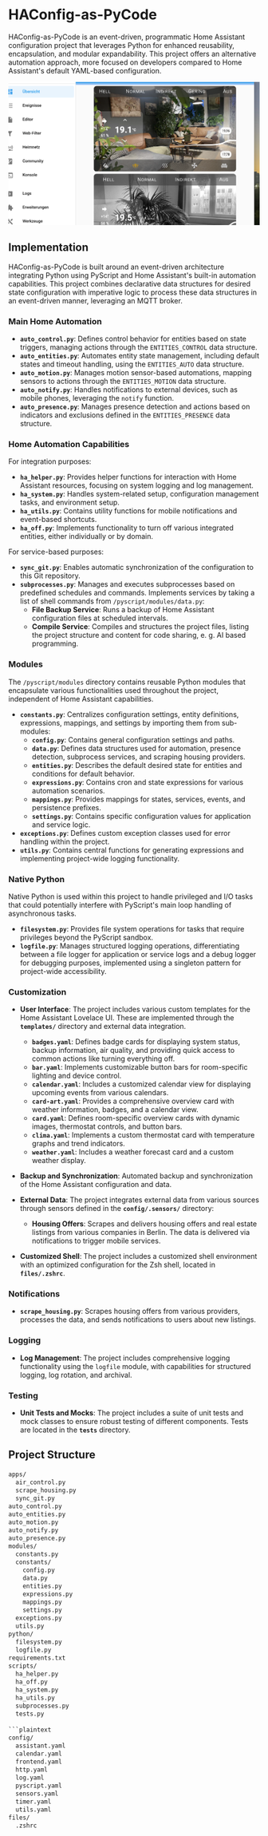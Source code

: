 # HAConfig-as-PyCode

HAConfig-as-PyCode is an event-driven, programmatic Home Assistant configuration project that leverages Python for enhanced reusability, encapsulation, and modular expandability. This project offers an alternative automation approach, more focused on developers compared to Home Assistant's default YAML-based configuration.

![Desktop](www/overview-desktop.png)

## Implementation

HAConfig-as-PyCode is built around an event-driven architecture integrating Python using PyScript and Home Assistant's built-in automation capabilities. This project combines declarative data structures for desired state configuration with imperative logic to process these data structures in an event-driven manner, leveraging an MQTT broker.

### Main Home Automation

- **`auto_control.py`**: Defines control behavior for entities based on state triggers, managing actions through the `ENTITIES_CONTROL` data structure.
- **`auto_entities.py`**: Automates entity state management, including default states and timeout handling, using the `ENTITIES_AUTO` data structure.
- **`auto_motion.py`**: Manages motion sensor-based automations, mapping sensors to actions through the `ENTITIES_MOTION` data structure.
- **`auto_notify.py`**: Handles notifications to external devices, such as mobile phones, leveraging the `notify` function.
- **`auto_presence.py`**: Manages presence detection and actions based on indicators and exclusions defined in the `ENTITIES_PRESENCE` data structure.

### Home Automation Capabilities

For integration purposes:
- **`ha_helper.py`**: Provides helper functions for interaction with Home Assistant resources, focusing on system logging and log management.
- **`ha_system.py`**: Handles system-related setup, configuration management tasks, and environment setup.
- **`ha_utils.py`**: Contains utility functions for mobile notifications and event-based shortcuts.
- **`ha_off.py`**: Implements functionality to turn off various integrated entities, either individually or by domain.

For service-based purposes:
- **`sync_git.py`**: Enables automatic synchronization of the configuration to this Git repository.
- **`subprocesses.py`**: Manages and executes subprocesses based on predefined schedules and commands. Implements services by taking a list of shell commands from `/pyscript/modules/data.py`: 
  - **File Backup Service**: Runs a backup of Home Assistant configuration files at scheduled intervals.
  - **Compile Service**: Compiles and structures the project files, listing the project structure and content for code sharing, e. g. AI based programming.

### Modules

The `/pyscript/modules` directory contains reusable Python modules that encapsulate various functionalities used throughout the project, independent of Home Assistant capabilities.

- **`constants.py`**: Centralizes configuration settings, entity definitions, expressions, mappings, and settings by importing them from sub-modules:
  - **`config.py`**: Contains general configuration settings and paths.
  - **`data.py`**: Defines data structures used for automation, presence detection, subprocess services, and scraping housing providers.
  - **`entities.py`**: Describes the default desired state for entities and conditions for default behavior.
  - **`expressions.py`**: Contains cron and state expressions for various automation scenarios.
  - **`mappings.py`**: Provides mappings for states, services, events, and persistence prefixes.
  - **`settings.py`**: Contains specific configuration values for application and service logic.
- **`exceptions.py`**: Defines custom exception classes used for error handling within the project.
- **`utils.py`**: Contains central functions for generating expressions and implementing project-wide logging functionality.

### Native Python

Native Python is used within this project to handle privileged and I/O tasks that could potentially interfere with PyScript's main loop handling of asynchronous tasks.

- **`filesystem.py`**: Provides file system operations for tasks that require privileges beyond the PyScript sandbox.
- **`logfile.py`**: Manages structured logging operations, differentiating between a file logger for application or service logs and a debug logger for debugging purposes, implemented using a singleton pattern for project-wide accessibility.

### Customization

- **User Interface**: The project includes various custom templates for the Home Assistant Lovelace UI. These are implemented through the **`templates/`** directory and external data integration.

    - **`badges.yaml`**: Defines badge cards for displaying system status, backup information, air quality, and providing quick access to common actions like turning everything off.
    - **`bar.yaml`**: Implements customizable button bars for room-specific lighting and device control.
    - **`calendar.yaml`**: Includes a customized calendar view for displaying upcoming events from various calendars.
    - **`card-art.yaml`**: Provides a comprehensive overview card with weather information, badges, and a calendar view.
    - **`card.yaml`**: Defines room-specific overview cards with dynamic images, thermostat controls, and button bars.
    - **`clima.yaml`**: Implements a custom thermostat card with temperature graphs and trend indicators.
    - **`weather.yaml`**: Includes a weather forecast card and a custom weather display.

- **Backup and Synchronization**: Automated backup and synchronization of the Home Assistant configuration and data.

- **External Data**: The project integrates external data from various sources through sensors defined in the **`config/.sensors/`** directory:
  
  - **Housing Offers**: Scrapes and delivers housing offers and real estate listings from various companies in Berlin. The data is delivered via notifications to trigger mobile services.

- **Customized Shell**: The project includes a customized shell environment with an optimized configuration for the Zsh shell, located in **`files/.zshrc`**.

### Notifications

- **`scrape_housing.py`**: Scrapes housing offers from various providers, processes the data, and sends notifications to users about new listings.

### Logging

- **Log Management**: The project includes comprehensive logging functionality using the `logfile` module, with capabilities for structured logging, log rotation, and archival.

### Testing

- **Unit Tests and Mocks**: The project includes a suite of unit tests and mock classes to ensure robust testing of different components. Tests are located in the **`tests`** directory.

## Project Structure

```plaintext
apps/
  air_control.py
  scrape_housing.py
  sync_git.py
auto_control.py
auto_entities.py
auto_motion.py
auto_notify.py
auto_presence.py
modules/
  constants.py
  constants/
    config.py
    data.py
    entities.py
    expressions.py
    mappings.py
    settings.py
  exceptions.py
  utils.py
python/
  filesystem.py
  logfile.py
requirements.txt
scripts/
  ha_helper.py
  ha_off.py
  ha_system.py
  ha_utils.py
  subprocesses.py
  tests.py

```plaintext
config/
  assistant.yaml
  calendar.yaml
  frontend.yaml
  http.yaml
  log.yaml
  pyscript.yaml
  sensors.yaml
  timer.yaml
  utils.yaml
files/
  .zshrc